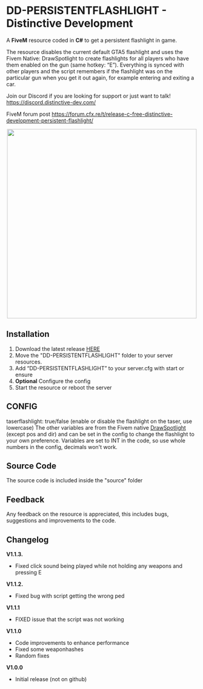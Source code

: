 # DD-PERSISTENTFLASHLIGHT - Distinctive Development

A **FiveM** resource coded in **C#** to get a persistent flashlight in game.

The resource disables the current default GTA5 flashlight and uses the Fivem Native: DrawSpotlight to create flashlights for all players who have them enabled on the gun (same hotkey: “E”). Everything is synced with other players and the script remembers if the flashlight was on the particular gun when you get it out again, for example entering and exiting a car.

Join our Discord if you are looking for support or just want to talk!
https://discord.distinctive-dev.com/

FiveM forum post https://forum.cfx.re/t/release-c-free-distinctive-development-persistent-flashlight/

<p align="center">
  <a href="https://www.youtube.com/watch?v=VHMngrDW_rM">
    <img src="https://forum.cfx.re/uploads/default/original/4X/1/9/1/1914b0c575f00932a67499453de9d145fb86590a.jpeg" target="_blank" width="500" >
  </a>
</p>

## Installation
1. Download the latest release [HERE](https://github.com/DistinctiveDevelopment/DD-PERSISTENTFLASHLIGHT/releases "DD-PERSISTENTFLASHLIGHT Releases")
2. Move the "DD-PERSISTENTFLASHLIGHT" folder to your server resources.
3. Add “DD-PERSISTENTFLASHLIGHT” to your server.cfg with start or ensure
4. **Optional** Configure the config
5. Start the resource or reboot the server

## CONFIG
taserflashlight: true/false (enable or disable the flashlight on the taser, use lowercase)
The other variables are from the Fivem native [DrawSpotlight](https://docs.fivem.net/natives/?_0xD0F64B265C8C8B33) (except pos and dir) and can be set in the config to change the flashlight to your own preference. Variables are set to INT in the code, so use whole numbers in the config, decimals won't work.

## Source Code
The source code is included inside the "source" folder

## Feedback
Any feedback on the resource is appreciated, this includes bugs, suggestions and improvements to the code.

## Changelog
**V1.1.3.**
- Fixed click sound being played while not holding any weapons and pressing E

**V1.1.2.**
- Fixed bug with script getting the wrong ped

**V1.1.1**
- FIXED issue that the script was not working

**V1.1.0**
- Code improvements to enhance performance
- Fixed some weaponhashes
- Random fixes

**V1.0.0**
- Initial release (not on github)
